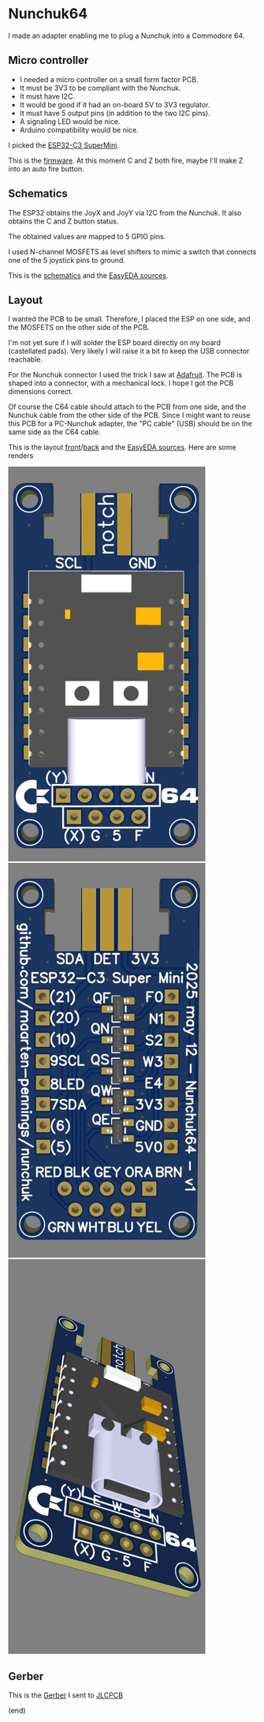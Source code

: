# Nunchuk64

I made an adapter enabling me to plug a Nunchuk into a Commodore 64.


## Micro controller

- I needed a micro controller on a small form factor PCB.
- It must be 3V3 to be compliant with the Nunchuk.
- It must have I2C. 
- It would be good if it had an on-board 5V to 3V3 regulator.
- It must have 5 output pins (in addition to the two I2C pins).
- A signaling LED would be nice.
- Arduino compatibility would be nice.

I picked the [ESP32-C3 SuperMini](https://www.aliexpress.com/item/1005007539612437.html).

This is the [firmware](../../examples/nunchuk64).
At this moment C and Z both fire, maybe I'll make Z into an auto fire button.


## Schematics

The ESP32 obtains the JoyX and JoyY via I2C from the Nunchuk.
It also obtains the C and Z button status.

The  obtained values are mapped to 5 GPIO pins.

I used N-channel MOSFETS as level shifters to mimic a switch that connects one of the 5 joystick pins to ground.

This is the [schematics](Nunchuk64_schem.pdf) and the [EasyEDA sources](Nunchuk64_schem.json).


## Layout

I wanted the PCB to be small. Therefore, I placed the ESP on one side, and the MOSFETS on the other side of the PCB.

I'm not yet sure if I will solder the ESP board directly on my board (castellated pads).
Very likely I will raise it a bit to keep the USB connector reachable.

For the Nunchuk connector I used the trick I saw at [Adafruit](https://learn.adafruit.com/adafruit-wii-nunchuck-breakout-adapter).
The PCB is shaped into a connector, with a mechanical lock. I hope I got the PCB dimensions correct.

Of course the C64 cable should attach to the PCB from one side, and the Nunchuk cable from the other side of the PCB.
Since I might want to reuse this PCB for a PC-Nunchuk adapter, the "PC cable" (USB) should be on the same side as the C64 cable.

This is the layout [front](Nunchuk64_pcb_front.pdf)/[back](Nunchuk64_pcb_back.pdf) and the [EasyEDA sources](Nunchuk64_pcb.json).
Here are some renders

![front](Nunchuk64_render_front.png) ![back](Nunchuk64_render_back.png) ![3D](Nunchuk64_render_3d.png)


## Gerber

This is the [Gerber](Nunchuk64_gerber.zip) I sent to [JLCPCB](https://jlcpcb.com/DMP)


(end)

